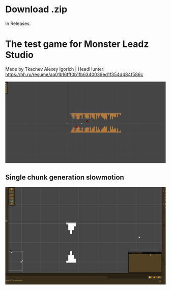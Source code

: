 # Download .zip

In Releases.

# The test game for Monster Leadz Studio

Made by Tkachev Alexey Igorich | HeadHunter: https://hh.ru/resume/aa01b16fff0b1fb6340039ed1f354d484f586c

![](Readme%20files/Gif/Game%20preview.gif)

## Single chunk generation slowmotion
![](Readme%20files/Gif/chunk%20generation.gif)
